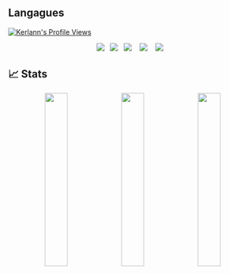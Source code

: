 ## Langagues

[![Kerlann's Profile Views](https://komarev.com/ghpvc/?username=Kerlann&color=brightgreen)](https://github.com/Kerlann)
<p align="center">
  <img src="https://img.shields.io/badge/Java-ED8B00?style=for-the-badge&logo=java&logoColor=white" />&nbsp;&nbsp;
  <img src="https://img.shields.io/badge/C%23-239120?style=for-the-badge&logo=c-sharp&logoColor=white" />&nbsp;&nbsp;
  <img src="https://img.shields.io/badge/JavaScript-F7DF1E?style=for-the-badge&logo=javascript&logoColor=white" />&nbsp;&nbsp;&nbsp;
  <img src="https://img.shields.io/badge/node.js%20-%2343853D.svg?&style=for-the-badge&logo=node.js&logoColor=white" />&nbsp;&nbsp;&nbsp;
  <img src="https://img.shields.io/badge/react%20-%2300D9FF.svg?&style=for-the-badge&logo=react&logoColor=white" />&nbsp;&nbsp;&nbsp;
</p>

## 📈 Stats

<p align="center">
  <img width="30%" src="https://github-readme-stats.vercel.app/api?username=Kerlann&show_icons=true&hide_border=true&theme=radical" />
  <img width="30%" src="https://github-readme-streak-stats.herokuapp.com/?user=Kerlann&hide_border=true&theme=radical" />
  <img width="30%" src="https://github-readme-stats.vercel.app/api/top-langs/?username=Kerlann&theme=radical" />
</p>
